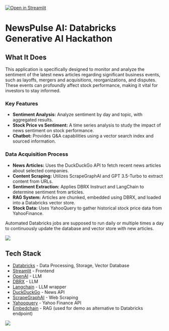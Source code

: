 [![Open in Streamlit](https://static.streamlit.io/badges/streamlit_badge_black_white.svg)](https://newspulseai.streamlit.app/)

# NewsPulse AI: Databricks Generative AI Hackathon

## What It Does
This application is specifically designed to monitor and analyze the sentiment of the latest news articles regarding significant business events, such as layoffs, mergers and acquisitions, reorganizations, and disputes. These events can profoundly affect stock performance, making it vital for investors to stay informed.

### Key Features
- **Sentiment Analysis:** Analyze sentiment by day and topic, with aggregated results.
- **Stock Price vs Sentiment:** A time series analysis to study the impact of news sentiment on stock performance.
- **Chatbot:** Provides Q&A capabilities using a vector search index and sourced information.

### Data Acquisition Process
- **News Articles:** Uses the DuckDuckGo API to fetch recent news articles about selected companies.
- **Content Scraping:** Utilizes ScrapeGraphAI and GPT 3.5-Turbo to extract content from URLs.
- **Sentiment Extraction:** Applies DBRX Instruct and LangChain to determine sentiment from articles.
- **RAG System:** Articles are chunked, embedded using DBRX, and loaded into a Databricks vector store.
- **Stock Data:** Uses YahooQuery to gather historical stock price data from YahooFinance.

Automated Databricks jobs are supposed to run daily or multiple times a day to continuously update the database and vector store with new articles.

<img src="https://i.postimg.cc/hvqBYt93/newspulse.gif"/>

## Tech Stack
- [Databricks](https://www.databricks.com/) - Data Processing, Storage, Vector Database
- [Streamlit](https://streamlit.io/) - Frontend
- [OpenAI](https://www.openai.com/) - LLM
- [DBRX](https://www.databricks.com/blog/introducing-dbrx-new-state-art-open-llm) - LLM
- [Langchain](https://js.langchain.com/docs/) - LLM wrapper
- [DuckDuckGo](https://rapidapi.com/epctex-epctex-default/api/duckduckgo10/) - News API
- [ScrapeGraphAI](https://github.com/VinciGit00/Scrapegraph-ai/tree/main) - Web Scraping
- [Yahooquery](https://yahooquery.dpguthrie.com/) - Yahoo Finance API
- [Embedchain](https://embedchain.ai/) - RAG (used for demo as alternative to Databricks endpoint)


<img src="https://i.postimg.cc/T1HZ62m6/newspulse-architecture.png"/>
